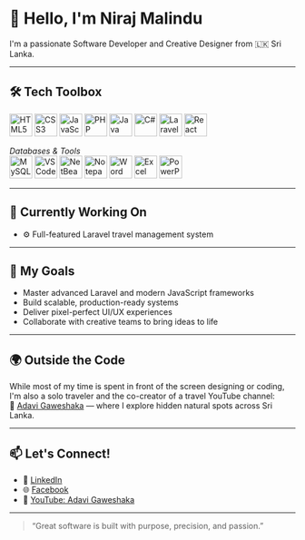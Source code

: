 # 👋 Hello, I'm Niraj Malindu

I'm a passionate Software Developer and Creative Designer from 🇱🇰 Sri Lanka.

---

## 🛠 Tech Toolbox

<img src="https://cdn.jsdelivr.net/gh/devicons/devicon/icons/html5/html5-original.svg" width="40" alt="HTML5" />
<img src="https://cdn.jsdelivr.net/gh/devicons/devicon/icons/css3/css3-original.svg" width="40" alt="CSS3" />
<img src="https://cdn.jsdelivr.net/gh/devicons/devicon/icons/javascript/javascript-original.svg" width="40" alt="JavaScript" />
<img src="https://cdn.jsdelivr.net/gh/devicons/devicon/icons/php/php-original.svg" width="40" alt="PHP" />
<img src="https://cdn.jsdelivr.net/gh/devicons/devicon/icons/java/java-original.svg" width="40" alt="Java" />
<img src="https://cdn.jsdelivr.net/gh/devicons/devicon/icons/csharp/csharp-original.svg" width="40" alt="C#" />
<img src="https://cdn.jsdelivr.net/gh/devicons/devicon/icons/laravel/laravel-plain.svg" width="40" alt="Laravel" />
<img src="https://cdn.jsdelivr.net/gh/devicons/devicon/icons/react/react-original.svg" width="40" alt="React" />

*Databases & Tools*  
<img src="https://cdn.jsdelivr.net/gh/devicons/devicon/icons/mysql/mysql-original.svg" width="40" alt="MySQL" />
<img src="https://cdn.jsdelivr.net/gh/devicons/devicon/icons/vscode/vscode-original.svg" width="40" alt="VS Code" />
<img src="https://upload.wikimedia.org/wikipedia/commons/9/92/Apache_NetBeans_Logo.svg" width="40" alt="NetBeans" />
<img src="https://upload.wikimedia.org/wikipedia/commons/6/6e/Notepad++_Logo.png" width="40" alt="Notepad++" />
<img src="https://upload.wikimedia.org/wikipedia/commons/8/87/Microsoft_Word_2013-2019_logo.svg" width="40" alt="Word" />
<img src="https://upload.wikimedia.org/wikipedia/commons/4/4e/Microsoft_Excel_2013-2019_logo.svg" width="40" alt="Excel" />
<img src="https://upload.wikimedia.org/wikipedia/commons/0/0d/Microsoft_Office_PowerPoint_%282018–present%29.svg" width="40" alt="PowerPoint" />

---

## 🌱 Currently Working On

- ⚙ Full-featured Laravel travel management system  

---

## 🚀 My Goals

- Master advanced Laravel and modern JavaScript frameworks  
- Build scalable, production-ready systems  
- Deliver pixel-perfect UI/UX experiences  
- Collaborate with creative teams to bring ideas to life

---

## 🌍 Outside the Code

While most of my time is spent in front of the screen designing or coding, I'm also a solo traveler and the co-creator of a travel YouTube channel:  
🎥 [Adavi Gaweshaka](http://www.youtube.com/@AdaviGaweshaka%E0%B6%85%E0%B6%A9%E0%B7%80%E0%B7%92%E0%B6%9C%E0%B7%80%E0%B7%9A%E0%B7%81%E0%B6%9A) — where I explore hidden natural spots across Sri Lanka.

---

## 📫 Let's Connect!

- 🔗 [LinkedIn](http://www.linkedin.com/in/NirajMalindu)  
- 🌐 [Facebook](https://www.facebook.com/) <!-- Replace with your actual Facebook link -->  
- 🎥 [YouTube: Adavi Gaweshaka](http://www.youtube.com/@AdaviGaweshaka%E0%B6%85%E0%B6%A9%E0%B7%80%E0%B7%92%E0%B6%9C%E0%B7%80%E0%B7%9A%E0%B7%81%E0%B6%9A)


---

> “Great software is built with purpose, precision, and passion.”
